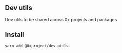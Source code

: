 ## Dev utils

Dev utils to be shared across 0x projects and packages

## Install

```bash
yarn add @0xproject/dev-utils
```
